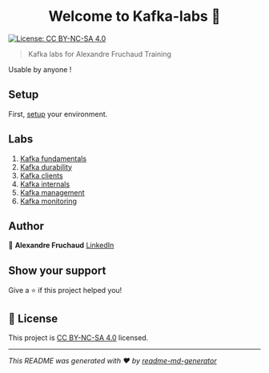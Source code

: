 <h1 align="center">Welcome to Kafka-labs 👋</h1>
<p>
  <a href="LICENSE" target="_blank">
    <img alt="License: CC BY-NC-SA 4.0" src="https://img.shields.io/badge/License-CC_BY_NC_SA_4.0-yellow.svg" />
  </a>
</p>

> Kafka labs for Alexandre Fruchaud Training

Usable by anyone !

## Setup

First, [setup](./setup/setup.md) your environment.

## Labs

1. [Kafka fundamentals](./labs/lab_01_fundamentals.md)
2. [Kafka durability](./labs/lab_02_durability.md)
3. [Kafka clients](./labs/lab_03_clients.md)
4. [Kafka internals](./labs/lab_04_internals.md)
5. [Kafka management](./labs/lab_05_management.md)
5. [Kafka monitoring](./labs/lab_06_monitoring.md)

## Author

👤 **Alexandre Fruchaud** [LinkedIn](https://www.linkedin.com/in/alexandre-fruchaud/)

## Show your support

Give a ⭐️ if this project helped you!

## 📝 License

This project is [CC BY-NC-SA 4.0](LICENSE) licensed.

***
_This README was generated with ❤️ by [readme-md-generator](https://github.com/kefranabg/readme-md-generator)_
